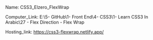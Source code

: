
Name: CSS3_Elzero_FlexWrap

Computer_Link: E:\5- GitHub\1- Front End\4- CSS3\1- Learn CSS3 In Arabic\27 - Flex Direction - Flex Wrap

Hosting_link: https://css3-flexwrap.netlify.app/


